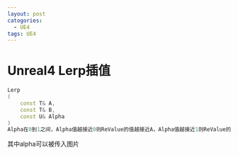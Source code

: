 ```yaml
---
layout: post
catogories:
  - UE4
tags: UE4
---
```


<h1>
    Unreal4 Lerp插值
</h1>





```c++
Lerp
(
    const T& A,
    const T& B,
    const U& Alpha
)
Alpha在0到1之间，Alpha值越接近0则ReValue的值越接近A，Alpha值越接近1则ReValue的值越接近B
```

其中alpha可以被传入图片